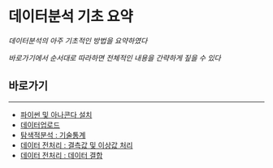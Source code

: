 # 데이터분석 기초 요약

*데이터분석의 아주 기초적인 방법을 요약하였다*

*바로가기에서 순서대로 따라하면 전체적인 내용을 간략하게 짚을 수 있다*

## 바로가기

---

- [파이썬 및 아나콘다 설치](https://github.com/wjsrlahrlco1998/TIL/blob/master/Basic_DataAnalysis/[Setup]Python_Anaconda.md)
- [데이터업로드](https://github.com/wjsrlahrlco1998/TIL/blob/master/Basic_DataAnalysis/[DA]Data_Upload.md)
- [탐색적분석 : 기술통계](https://github.com/wjsrlahrlco1998/TIL/blob/master/Basic_DataAnalysis/[DA]Exploratory_Analysis(descriptive_statistics).md)
- [데이터 전처리 : 결측값 및 이상값 처리](https://github.com/wjsrlahrlco1998/TIL/blob/master/Basic_DataAnalysis/[DA]Data_preprocessing_1.md)
- [데이터 전처리 : 데이터 결합](https://github.com/wjsrlahrlco1998/TIL/blob/master/Basic_DataAnalysis/[DA]Data_preprocessing_2.md)

